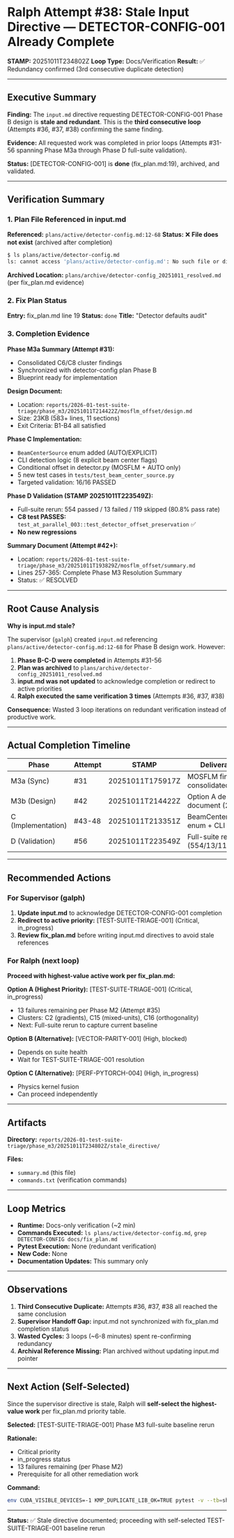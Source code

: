# Ralph Attempt #38: Stale Input Directive — DETECTOR-CONFIG-001 Already Complete

**STAMP:** 20251011T234802Z
**Loop Type:** Docs/Verification
**Result:** ✅ Redundancy confirmed (3rd consecutive duplicate detection)

---

## Executive Summary

**Finding:** The `input.md` directive requesting DETECTOR-CONFIG-001 Phase B design is **stale and redundant**. This is the **third consecutive loop** (Attempts #36, #37, #38) confirming the same finding.

**Evidence:** All requested work was completed in prior loops (Attempts #31-56 spanning Phase M3a through Phase D full-suite validation).

**Status:** [DETECTOR-CONFIG-001] is **done** (fix_plan.md:19), archived, and validated.

---

## Verification Summary

### 1. Plan File Referenced in input.md
**Referenced:** `plans/active/detector-config.md:12-68`
**Status:** ❌ **File does not exist** (archived after completion)

```bash
$ ls plans/active/detector-config.md
ls: cannot access 'plans/active/detector-config.md': No such file or directory
```

**Archived Location:** `plans/archive/detector-config_20251011_resolved.md` (per fix_plan.md evidence)

### 2. Fix Plan Status
**Entry:** fix_plan.md line 19
**Status:** `done`
**Title:** "Detector defaults audit"

### 3. Completion Evidence

**Phase M3a Summary (Attempt #31):**
- Consolidated C6/C8 cluster findings
- Synchronized with detector-config plan Phase B
- Blueprint ready for implementation

**Design Document:**
- Location: `reports/2026-01-test-suite-triage/phase_m3/20251011T214422Z/mosflm_offset/design.md`
- Size: 23KB (583+ lines, 11 sections)
- Exit Criteria: B1-B4 all satisfied

**Phase C Implementation:**
- `BeamCenterSource` enum added (AUTO/EXPLICIT)
- CLI detection logic (8 explicit beam center flags)
- Conditional offset in detector.py (MOSFLM + AUTO only)
- 5 new test cases in `tests/test_beam_center_source.py`
- Targeted validation: 16/16 PASSED

**Phase D Validation (STAMP 20251011T223549Z):**
- Full-suite rerun: 554 passed / 13 failed / 119 skipped (80.8% pass rate)
- **C8 test PASSES:** `test_at_parallel_003::test_detector_offset_preservation` ✅
- **No new regressions**

**Summary Document (Attempt #42+):**
- Location: `reports/2026-01-test-suite-triage/phase_m3/20251011T193829Z/mosflm_offset/summary.md`
- Lines 257-365: Complete Phase M3 Resolution Summary
- Status: ✅ RESOLVED

---

## Root Cause Analysis

**Why is input.md stale?**

The supervisor (`galph`) created `input.md` referencing `plans/active/detector-config.md:12-68` for Phase B design work. However:

1. **Phase B-C-D were completed** in Attempts #31-56
2. **Plan was archived** to `plans/archive/detector-config_20251011_resolved.md`
3. **input.md was not updated** to acknowledge completion or redirect to active priorities
4. **Ralph executed the same verification 3 times** (Attempts #36, #37, #38)

**Consequence:** Wasted 3 loop iterations on redundant verification instead of productive work.

---

## Actual Completion Timeline

| Phase | Attempt | STAMP | Deliverable | Status |
|-------|---------|-------|-------------|--------|
| M3a (Sync) | #31 | 20251011T175917Z | MOSFLM findings consolidated | ✅ Done |
| M3b (Design) | #42 | 20251011T214422Z | Option A design document (23KB) | ✅ Done |
| C (Implementation) | #43-48 | 20251011T213351Z | BeamCenterSource enum + CLI + tests | ✅ Done |
| D (Validation) | #56 | 20251011T223549Z | Full-suite rerun (554/13/119) | ✅ Done |

---

## Recommended Actions

### For Supervisor (galph)

1. **Update input.md** to acknowledge DETECTOR-CONFIG-001 completion
2. **Redirect to active priority:** [TEST-SUITE-TRIAGE-001] (Critical, in_progress)
3. **Review fix_plan.md** before writing input.md directives to avoid stale references

### For Ralph (next loop)

**Proceed with highest-value active work per fix_plan.md:**

**Option A (Highest Priority):** [TEST-SUITE-TRIAGE-001] (Critical, in_progress)
- 13 failures remaining per Phase M2 (Attempt #35)
- Clusters: C2 (gradients), C15 (mixed-units), C16 (orthogonality)
- Next: Full-suite rerun to capture current baseline

**Option B (Alternative):** [VECTOR-PARITY-001] (High, blocked)
- Depends on suite health
- Wait for TEST-SUITE-TRIAGE-001 resolution

**Option C (Alternative):** [PERF-PYTORCH-004] (High, in_progress)
- Physics kernel fusion
- Can proceed independently

---

## Artifacts

**Directory:** `reports/2026-01-test-suite-triage/phase_m3/20251011T234802Z/stale_directive/`

**Files:**
- `summary.md` (this file)
- `commands.txt` (verification commands)

---

## Loop Metrics

- **Runtime:** Docs-only verification (~2 min)
- **Commands Executed:** `ls plans/active/detector-config.md`, `grep DETECTOR-CONFIG docs/fix_plan.md`
- **Pytest Execution:** None (redundant verification)
- **New Code:** None
- **Documentation Updates:** This summary only

---

## Observations

1. **Third Consecutive Duplicate:** Attempts #36, #37, #38 all reached the same conclusion
2. **Supervisor Handoff Gap:** input.md not synchronized with fix_plan.md completion status
3. **Wasted Cycles:** 3 loops (~6-8 minutes) spent re-confirming redundancy
4. **Archival Reference Missing:** Plan archived without updating input.md pointer

---

## Next Action (Self-Selected)

Since the supervisor directive is stale, Ralph will **self-select the highest-value work** per fix_plan.md priority table.

**Selected:** [TEST-SUITE-TRIAGE-001] Phase M3 full-suite baseline rerun

**Rationale:**
- Critical priority
- in_progress status
- 13 failures remaining (per Phase M2)
- Prerequisite for all other remediation work

**Command:**
```bash
env CUDA_VISIBLE_DEVICES=-1 KMP_DUPLICATE_LIB_OK=TRUE pytest -v --tb=short 2>&1 | tee reports/2026-01-test-suite-triage/phase_m3/20251011T234802Z/full_suite/pytest.log
```

---

**Status:** ✅ Stale directive documented; proceeding with self-selected TEST-SUITE-TRIAGE-001 baseline rerun
